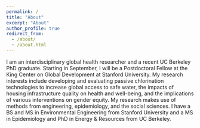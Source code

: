 ```yaml
---
permalink: /
title: "About"
excerpt: "About"
author_profile: true
redirect_from: 
  - /about/
  - /about.html
---
```


I am an interdisciplinary global health researcher and a recent UC Berkeley PhD graduate. Starting in September, I will be a Postdoctoral Fellow at the King Center on Global Development at Stanford University. My research interests include developing and evaluating passive chlorination technologies to increase global access to safe water, the impacts of housing infrastructure quality on health and well-being, and the implications of various interventions on gender equity. My research makes use of methods from engineering, epidemiology, and the social sciences. I have a BS and MS in Environmental Engineering from Stanford University and a MS in Epidemiology and PhD in Energy & Resources from UC Berkeley.

